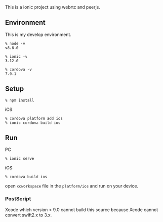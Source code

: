 This is a ionic project using webrtc and peerjs.
## Environment
This is my develop environment.
```shell-session
% node -v
v8.6.0
```

```shell-session
% ionic -v
3.12.0
```

```shell-session
% cordova -v
7.0.1
```

## Setup

```shell-session
% npm install
```

iOS  
```shell-session
% cordova platform add ios
% ionic cordova build ios
```

## Run
PC  
```shell-session
% ionic serve
```

iOS  
```shell-session
% cordova build ios
```
  
open `xcworkspace` file in the `platform/ios` and run on your device.
### PostScript
Xcode which version > 9.0 cannot build this source because Xcode cannot convert swift2.x to 3.x.
